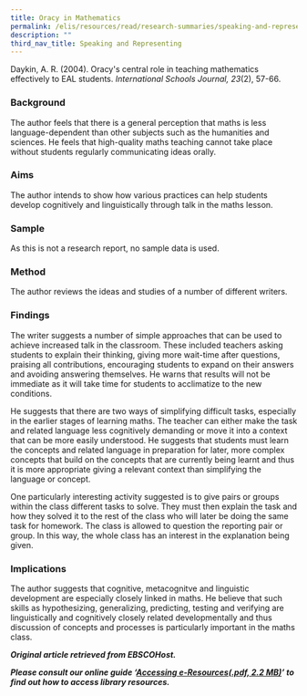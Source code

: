 ```yaml
---
title: Oracy in Mathematics
permalink: /elis/resources/read/research-summaries/speaking-and-representing/oracy-in-mathematics/
description: ""
third_nav_title: Speaking and Representing
---
```

Daykin, A. R. (2004). Oracy's central role in teaching mathematics effectively to EAL students. _International Schools Journal, 23_(2), 57-66.

### Background

The author feels that there is a general perception that maths is less language-dependent than other subjects such as the humanities and sciences. He feels that high-quality maths teaching cannot take place without students regularly communicating ideas orally.

### Aims

The author intends to show how various practices can help students develop cognitively and linguistically through talk in the maths lesson.

### Sample

As this is not a research report, no sample data is used.

### Method

The author reviews the ideas and studies of a number of different writers.

### Findings

The writer suggests a number of simple approaches that can be used to achieve increased talk in the classroom. These included teachers asking students to explain their thinking, giving more wait-time after questions, praising all contributions, encouraging students to expand on their answers and avoiding answering themselves. He warns that results will not be immediate as it will take time for students to acclimatize to the new conditions.

He suggests that there are two ways of simplifying difficult tasks, especially in the earlier stages of learning maths. The teacher can either make the task and related language less cognitively demanding or move it into a context that can be more easily understood. He suggests that students must learn the concepts and related language in preparation for later, more complex concepts that build on the concepts that are currently being learnt and thus it is more appropriate giving a relevant context than simplifying the language or concept.

One particularly interesting activity suggested is to give pairs or groups within the class different tasks to solve. They must then explain the task and how they solved it to the rest of the class who will later be doing the same task for homework. The class is allowed to question the reporting pair or group. In this way, the whole class has an interest in the explanation being given.

### Implications

The author suggests that cognitive, metacognitve and linguistic development are especially closely linked in maths. He believe that such skills as hypothesizing, generalizing, predicting, testing and verifying are linguistically and cognitively closely related developmentally and thus discussion of concepts and processes is particularly important in the maths class.


_**Original article retrieved from EBSCOHost.**_  

_**Please consult our online guide ‘**__**[Accessing e-Resources(.pdf, 2.2 MB)](https://academyofsingaporeteachers-moe-edu-sg-admin.cwp.sg/elis/resources/read/research-summaries/speaking-and-representing/18e45074-6b1b-4ac7-811f-1a8da16c4f81 "Accessing e-Resources")**__**’ to find out how to access library resources.**_